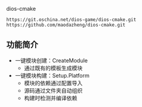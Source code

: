 dios-cmake

`https://git.oschina.net/dios-game/dios-cmake.git`
`https://github.com/maodazheng/dios-cmake.git`

功能简介
------------------
* 一键模块创建：CreateModule
    * 通过既有的模板生成模块
* 一键模块构建：Setup.Platform
    * 模块的依赖通过配置导入
    * 源码通过文件夹自动组织
    * 构建时检测并编译依赖

